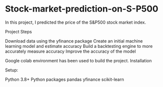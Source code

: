 # Stock-market-prediction-on-S-P500

In this project, I predicted the price of the S&P500 stock market index.

Project Steps

Download data using the yfinance package
Create an initial machine learning model and estimate accuracy
Build a backtesting engine to more accurately measure accuracy
Improve the accuracy of the model

Google colab environment has been used to build the project.
Installation

Setup:

Python 3.8+
Python packages
pandas
yfinance
scikit-learn

